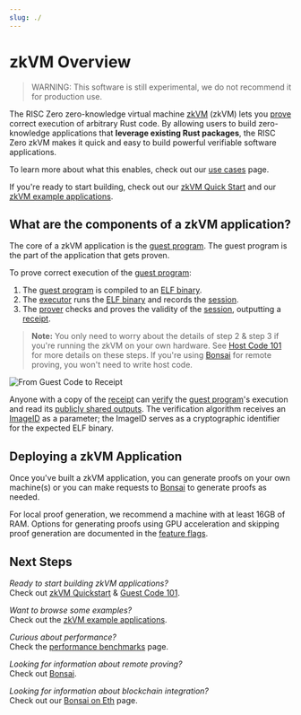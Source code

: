 ```yaml
---
slug: ./
---
```


# zkVM Overview

> WARNING: This software is still experimental, we do not recommend it for
> production use.

The RISC Zero zero-knowledge virtual machine [zkVM] (zkVM) lets you [prove]
correct execution of arbitrary Rust code. By allowing users to build
zero-knowledge applications that **leverage existing Rust packages**, the RISC
Zero zkVM makes it quick and easy to build powerful verifiable software
applications.

To learn more about what this enables, check out our [use cases] page.

If you're ready to start building, check out our [zkVM Quick Start][quickstart]
and our [zkVM example applications][examples].

## What are the components of a zkVM application?

The core of a zkVM application is the [guest program].
The guest program is the part of the application that gets proven.

To prove correct execution of the [guest program]:

1. The [guest program] is compiled to an [ELF binary]. <br/>
2. The [executor] runs the [ELF binary] and records the [session].
3. The [prover] checks and proves the validity of the [session], outputting a
   [receipt].

> **Note:** You only need to worry about the details of step 2 & step 3 if
> you're running the zkVM on your own hardware. See [Host Code 101][host program] for more details on these steps. If you're using [Bonsai] for remote
> proving, you won't need to write host code.

![From Guest Code to Receipt](/diagrams/from-rust-to-receipt.png)

Anyone with a copy of the [receipt] can [verify] the [guest program]'s execution
and read its [publicly shared outputs][journal]. The verification algorithm
receives an [ImageID] as a parameter; the ImageID serves as a cryptographic
identifier for the expected ELF binary.

## Deploying a zkVM Application

Once you've built a zkVM application, you can generate proofs on your own
machine(s) or you can make requests to [Bonsai] to generate proofs as needed.

For local proof generation, we recommend a machine with at least 16GB of RAM.
Options for generating proofs using GPU acceleration and skipping proof
generation are documented in the [feature flags].

## Next Steps

_Ready to start building zkVM applications?_ <br/>
Check out [zkVM Quickstart][quickstart] & [Guest Code 101][guest program].

_Want to browse some examples?_ <br/>
Check out the [zkVM example applications][examples].

_Curious about performance?_ <br/>
Check the [performance benchmarks][benchmarks] page.

_Looking for information about remote proving?_ <br/>
Check out [Bonsai].

_Looking for information about blockchain integration?_ <br/>
Check out our [Bonsai on Eth] page.

[alloy]: https://github.com/alloy-rs
[benchmarks]: ./benchmarks.md
[Bonsai]: ../generating-proofs/remote-proving.md
[Bonsai on Eth]: ../blockchain-integration/bonsai-on-eth.md
[cargo]: https://doc.rust-lang.org/cargo/index.html
[chess]: https://github.com/risc0/risc0/tree/main/examples/chess#zk-checkmate
[continuations]: https://www.risczero.com/news/continuations
[ethers]: https://github.com/ethers-io/ethers.js
[examples]: ./examples.md
[imageID]: /terminology#image-id
[receipt]: ./receipts.md
[ELF binary]: /terminology#elf-binary
[execution trace]: /terminology#execution-trace
[executor]: /terminology#executor
[feature flags]: https://github.com/risc0/risc0#feature-flags
[guest program]: ./guest-code-101.md
[host]: /terminology#host-program
[host program]: ./host-code-101.md
[journal]: /terminology#journal
[json]: https://github.com/risc0/risc0/tree/main/examples/json
[prove]: /terminology#validity-proof
[proofs]: /terminology#validity-proof
[prover]: /terminology#prover
[quickstart]: ./quickstart.md
[revm]: https://github.com/bluealloy/revm
[segments]: /terminology#segment
[session]: /terminology#session
[use cases]: ../use-cases
[verify]: /terminology#verify
[waldo]: https://www.risczero.com/news/waldo
[zeth]: https://risczero.com/news/zeth-release
[zkVM]: /terminology#zero-knowledge-virtual-machine-zkvm
